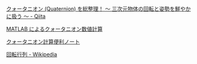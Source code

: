 [クォータニオン \(Quaternion\) を総整理！ ～ 三次元物体の回転と姿勢を鮮やかに扱う ～ \- Qiita](https://qiita.com/drken/items/0639cf34cce14e8d58a5)

[MATLAB によるクォータニオン数値計算](http://www.mss.co.jp/technology/report/pdf/19-08.pdf)

[クォータニオン計算便利ノート](http://www.mss.co.jp/technology/report/pdf/18-07.pdf)

[回転行列 \- Wikipedia](https://ja.wikipedia.org/wiki/%E5%9B%9E%E8%BB%A2%E8%A1%8C%E5%88%97)
